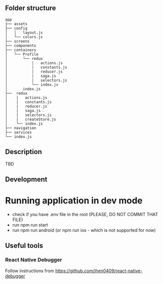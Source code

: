 ## Folder structure
 
    app
    ├── assets
    ├── config
    │   │   layout.js
    │   └── colors.js
    ├── screens
    ├── components
    ├── containers
    │   └── Profile
    │       └── redux
    │           |   actions.js
    │           |   constants.js
    │           |   reducer.js
    │           |   saga.js
    │           |   selectors.js
    │           └── index.js
    │       index.js
    ├──  redux
    │    |   actions.js
    │    |   constants.js
    │    |   reducer.js
    │    |   saga.js
    │    |   selectors.js
    │    |   createStore.js
    │    └── index.js
    ├── navigation
    ├── services
    └── index.js

## Description
TBD

## Development

# Running application in dev mode
- check if you have .env file in the root (PLEASE, DO NOT COMMIT THAT FILE)
- run npm run start
- run npm run android (or npm run ios - which is not supported for now)

## Useful tools

### React Native Debugger

Follow instructions from https://github.com/jhen0409/react-native-debugger
